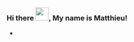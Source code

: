 ### Hi there <img src="https://raw.githubusercontent.com/MartinHeinz/MartinHeinz/master/wave.gif" width="30px">, My name is Matthieu!
-

